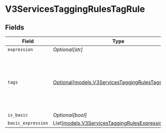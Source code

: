 # V3ServicesTaggingRulesTagRule


## Fields

| Field                                                                                                                           | Type                                                                                                                            | Required                                                                                                                        | Description                                                                                                                     |
| ------------------------------------------------------------------------------------------------------------------------------- | ------------------------------------------------------------------------------------------------------------------------------- | ------------------------------------------------------------------------------------------------------------------------------- | ------------------------------------------------------------------------------------------------------------------------------- |
| `expression`                                                                                                                    | *Optional[str]*                                                                                                                 | :heavy_minus_sign:                                                                                                              | N/A                                                                                                                             |
| `tags`                                                                                                                          | [Optional[models.V3ServicesTaggingRulesTagsObject]](../models/v3servicestaggingrulestagsobject.md)                              | :heavy_minus_sign:                                                                                                              | The 'tags' field cannot be empty unless the 'expression' or 'basic_expression' explicitly uses 'addTag' or 'addTags' functions. |
| `is_basic`                                                                                                                      | *Optional[bool]*                                                                                                                | :heavy_minus_sign:                                                                                                              | N/A                                                                                                                             |
| `basic_expression`                                                                                                              | List[[models.V3ServicesTaggingRulesExpressionBranch](../models/v3servicestaggingrulesexpressionbranch.md)]                      | :heavy_minus_sign:                                                                                                              | N/A                                                                                                                             |